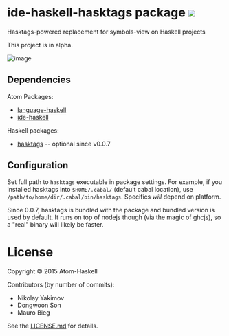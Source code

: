 # ide-haskell-hasktags package ![](https://david-dm.org/atom-haskell/ide-haskell-hasktags.svg)

Hasktags-powered replacement for symbols-view on Haskell projects

This project is in alpha.

![image](https://cloud.githubusercontent.com/assets/7275622/12073886/592fbe8e-b146-11e5-8eb7-9a5153f3fb3c.png)

## Dependencies

Atom Packages:

* [language-haskell](https://github.com/atom-haskell/language-haskell)
* [ide-haskell](https://github.com/atom-haskell/ide-haskell)

Haskell packages:

* [hasktags](https://hackage.haskell.org/package/hasktags) -- optional since v0.0.7

## Configuration

Set full path to `hasktags` executable in package settings. For example, if you installed hasktags into `$HOME/.cabal/` (default cabal location), use `/path/to/home/dir/.cabal/bin/hasktags`. Specifics *will* depend on platform.

Since 0.0.7, hasktags is bundled with the package and bundled version is used by default. It runs on top of nodejs though (via the magic of ghcjs), so a "real" binary will likely be faster.

# License

Copyright © 2015 Atom-Haskell

Contributors (by number of commits):

<!-- BEGIN CONTRIBUTORS LIST -->
-   Nikolay Yakimov
-   Dongwoon Son
-   Mauro Bieg

<!-- END CONTRIBUTORS LIST -->

See the [LICENSE.md][LICENSE] for details.

[LICENSE]: https://github.com/atom-haskell/ide-haskell-hasktags/blob/master/LICENSE.md
